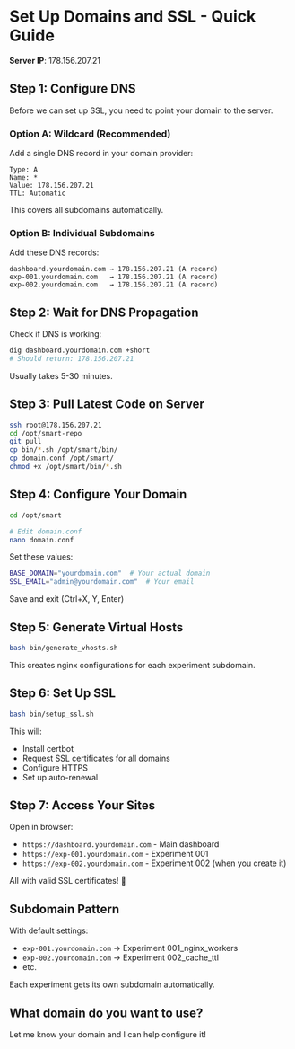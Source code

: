 # Set Up Domains and SSL - Quick Guide

**Server IP**: 178.156.207.21

## Step 1: Configure DNS

Before we can set up SSL, you need to point your domain to the server.

### Option A: Wildcard (Recommended)
Add a single DNS record in your domain provider:
```
Type: A
Name: *
Value: 178.156.207.21
TTL: Automatic
```

This covers all subdomains automatically.

### Option B: Individual Subdomains
Add these DNS records:
```
dashboard.yourdomain.com → 178.156.207.21 (A record)
exp-001.yourdomain.com   → 178.156.207.21 (A record)
exp-002.yourdomain.com   → 178.156.207.21 (A record)
```

## Step 2: Wait for DNS Propagation

Check if DNS is working:
```bash
dig dashboard.yourdomain.com +short
# Should return: 178.156.207.21
```

Usually takes 5-30 minutes.

## Step 3: Pull Latest Code on Server

```bash
ssh root@178.156.207.21
cd /opt/smart-repo
git pull
cp bin/*.sh /opt/smart/bin/
cp domain.conf /opt/smart/
chmod +x /opt/smart/bin/*.sh
```

## Step 4: Configure Your Domain

```bash
cd /opt/smart

# Edit domain.conf
nano domain.conf
```

Set these values:
```bash
BASE_DOMAIN="yourdomain.com"  # Your actual domain
SSL_EMAIL="admin@yourdomain.com"  # Your email
```

Save and exit (Ctrl+X, Y, Enter)

## Step 5: Generate Virtual Hosts

```bash
bash bin/generate_vhosts.sh
```

This creates nginx configurations for each experiment subdomain.

## Step 6: Set Up SSL

```bash
bash bin/setup_ssl.sh
```

This will:
- Install certbot
- Request SSL certificates for all domains
- Configure HTTPS
- Set up auto-renewal

## Step 7: Access Your Sites

Open in browser:
- `https://dashboard.yourdomain.com` - Main dashboard
- `https://exp-001.yourdomain.com` - Experiment 001
- `https://exp-002.yourdomain.com` - Experiment 002 (when you create it)

All with valid SSL certificates! 🎉

## Subdomain Pattern

With default settings:
- `exp-001.yourdomain.com` → Experiment 001_nginx_workers
- `exp-002.yourdomain.com` → Experiment 002_cache_ttl
- etc.

Each experiment gets its own subdomain automatically.

## What domain do you want to use?

Let me know your domain and I can help configure it!

